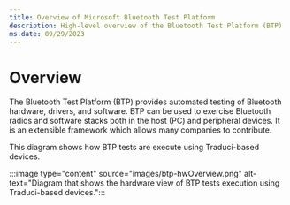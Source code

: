 ```yaml
---
title: Overview of Microsoft Bluetooth Test Platform
description: High-level overview of the Bluetooth Test Platform (BTP)
ms.date: 09/29/2023
---
```


# Overview

The Bluetooth Test Platform (BTP) provides automated testing of Bluetooth hardware, drivers, and software. BTP can be used to exercise Bluetooth radios and software stacks both in the host (PC) and peripheral devices. It is an extensible framework which allows many companies to contribute.

This diagram shows how BTP tests are execute using Traduci-based devices.

:::image type="content" source="images/btp-hwOverview.png" alt-text="Diagram that shows the hardware view of BTP tests execution using Traduci-based devices.":::
